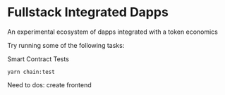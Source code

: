 # Fullstack Integrated Dapps

An experimental ecosystem of dapps integrated with a token economics

Try running some of the following tasks:

Smart Contract Tests

```shell
yarn chain:test
```

Need to dos:
create frontend
